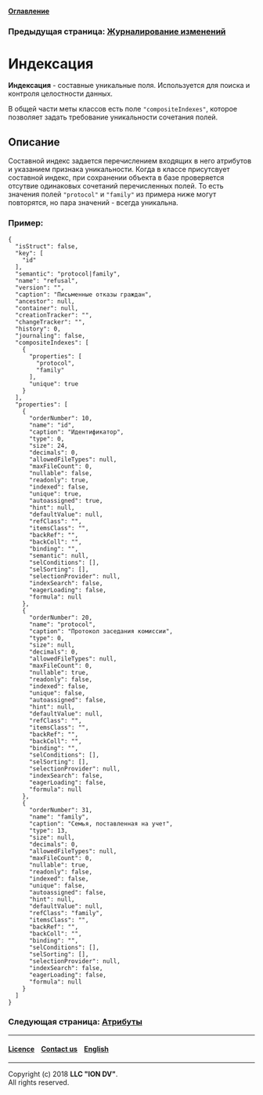 #### [Оглавление](/docs/ru/index.md)

### Предыдущая страница: [Журналирование изменений](journaling.md)

# Индексация 

**Индексация** - составные уникальные поля. Используется для поиска и контроля целостности данных. 

 В общей части меты классов есть поле `"compositeIndexes"`, которое позволяет задать требование уникальности сочетания полей.

## Описание

Cоставной индекс задается перечислением входящих в него атрибутов и указанием признака уникальности. Когда в классе присутсвует составной индекс, при сохранении объекта в базе проверяется отсутвие одинаковых сочетаний перечисленных полей. То есть значения полей `"protocol"` и `"family"` из примера ниже могут повторятся, но пара значений - всегда уникальна.

### Пример:
```
{
  "isStruct": false,
  "key": [
    "id"
  ],
  "semantic": "protocol|family",
  "name": "refusal",
  "version": "",
  "caption": "Письменные отказы граждан",
  "ancestor": null,
  "container": null,
  "creationTracker": "",
  "changeTracker": "",
  "history": 0,
  "journaling": false,
  "compositeIndexes": [
    {
      "properties": [
        "protocol",
        "family"
      ],
      "unique": true
    }
  ],
  "properties": [
    {
      "orderNumber": 10,
      "name": "id",
      "caption": "Идентификатор",
      "type": 0,
      "size": 24,
      "decimals": 0,
      "allowedFileTypes": null,
      "maxFileCount": 0,
      "nullable": false,
      "readonly": true,
      "indexed": false,
      "unique": true,
      "autoassigned": true,
      "hint": null,
      "defaultValue": null,
      "refClass": "",
      "itemsClass": "",
      "backRef": "",
      "backColl": "",
      "binding": "",
      "semantic": null,
      "selConditions": [],
      "selSorting": [],
      "selectionProvider": null,
      "indexSearch": false,
      "eagerLoading": false,
      "formula": null
    },
    {
      "orderNumber": 20,
      "name": "protocol",
      "caption": "Протокол заседания комиссии",
      "type": 0,
      "size": null,
      "decimals": 0,
      "allowedFileTypes": null,
      "maxFileCount": 0,
      "nullable": true,
      "readonly": false,
      "indexed": false,
      "unique": false,
      "autoassigned": false,
      "hint": null,
      "defaultValue": null,
      "refClass": "",
      "itemsClass": "",
      "backRef": "",
      "backColl": "",
      "binding": "",
      "selConditions": [],
      "selSorting": [],
      "selectionProvider": null,
      "indexSearch": false,
      "eagerLoading": false,
      "formula": null
    },
    {
      "orderNumber": 31,
      "name": "family",
      "caption": "Семья, поставленная на учет",
      "type": 13,
      "size": null,
      "decimals": 0,
      "allowedFileTypes": null,
      "maxFileCount": 0,
      "nullable": true,
      "readonly": false,
      "indexed": false,
      "unique": false,
      "autoassigned": false,
      "hint": null,
      "defaultValue": null,
      "refClass": "family",
      "itemsClass": "",
      "backRef": "",
      "backColl": "",
      "binding": "",
      "selConditions": [],
      "selSorting": [],
      "selectionProvider": null,
      "indexSearch": false,
      "eagerLoading": false,
      "formula": null
    }
  ]
}
```



### Следующая страница: [Атрибуты](meta_class_attribute.md)
--------------------------------------------------------------------------  


 #### [Licence](/LICENSE) &ensp;  [Contact us](https://iondv.com/portal/contacts) &ensp;  [English](/docs/en/2_system_description/metadata_structure/meta_class/composite_indexes.md)   &ensp;
<div><img src="https://mc.iondv.com/watch/local/docs/framework" style="position:absolute; left:-9999px;" height=1 width=1 alt="iondv metrics"></div>         



--------------------------------------------------------------------------  

Copyright (c) 2018 **LLC "ION DV"**.  
All rights reserved. 